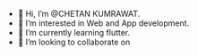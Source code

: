 - 👋 Hi, I’m @CHETAN KUMRAWAT.
- 👀 I’m interested in Web and App development.
- 🌱 I’m currently learning flutter.
- 💞️ I’m looking to collaborate on 

<!---
CMATapptech/CMATapptech is a ✨ special ✨ repository because its `README.md` (this file) appears on your GitHub profile.
You can click the Preview link to take a look at your changes.
--->
